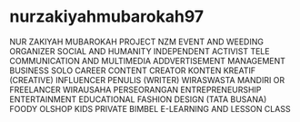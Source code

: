 # nurzakiyahmubarokah97
NUR ZAKIYAH MUBAROKAH PROJECT
NZM EVENT AND WEEDING ORGANIZER
SOCIAL AND HUMANITY
INDEPENDENT ACTIVIST
TELE COMMUNICATION AND MULTIMEDIA ADDVERTISEMENT
MANAGEMENT BUSINESS
SOLO CAREER
CONTENT CREATOR
KONTEN KREATIF (CREATIVE)
INFLUENCER
PENULIS (WRITER)
WIRASWASTA MANDIRI OR FREELANCER
WIRAUSAHA PERSEORANGAN
ENTREPRENEURSHIP
ENTERTAINMENT
EDUCATIONAL
FASHION DESIGN (TATA BUSANA)
FOODY OLSHOP
KIDS PRIVATE BIMBEL E-LEARNING AND LESSON CLASS
